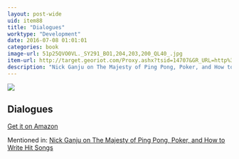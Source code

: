 ```yaml
---
layout: post-wide
uid: item88
title: "Dialogues"
worktype: "Development"
date: 2016-07-08 01:01:01
categories: book
image-url: 51p25QVO0VL._SY291_BO1,204,203,200_QL40_.jpg
item-url: http://target.georiot.com/Proxy.ashx?tsid=14707&GR_URL=http%3A%2F%2Fwww.amazon.com%2FGreat-Dialogues-Plato%2Fdp%2F0451530853%2F
description: "Nick Ganju on The Majesty of Ping Pong, Poker, and How to Write Hit Songs"
---
```

<a href="http://target.georiot.com/Proxy.ashx?tsid=14707&GR_URL=http%3A%2F%2Fwww.amazon.com%2FGreat-Dialogues-Plato%2Fdp%2F0451530853%2F" target="blank"><img src="../../../../img/thumbs/51p25QVO0VL._SY291_BO1,204,203,200_QL40_.jpg" class="prod-img"></a>
<h2>Dialogues</h2>
<p><a href="http://target.georiot.com/Proxy.ashx?tsid=14707&GR_URL=http%3A%2F%2Fwww.amazon.com%2FGreat-Dialogues-Plato%2Fdp%2F0451530853%2F" target="blank">Get it on Amazon</a><p>
<p>Mentioned in: <a href="http://fourhourworkweek.com/2014/11/21/nick-ganju/" target="blank">Nick Ganju on The Majesty of Ping Pong, Poker, and How to Write Hit Songs</a></p>

